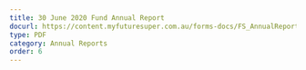```yaml
---
title: 30 June 2020 Fund Annual Report
docurl: https://content.myfuturesuper.com.au/forms-docs/FS_AnnualReport_2020.pdf
type: PDF
category: Annual Reports
order: 6
---
```

 